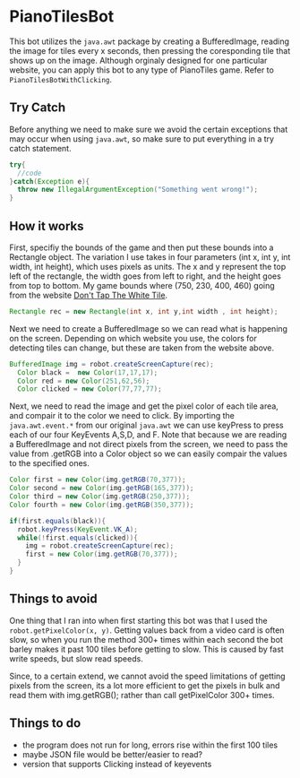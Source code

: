 # PianoTilesBot
This bot utilizes the `java.awt` package by creating a BufferedImage, reading the image for tiles every x seconds, then pressing the coresponding tile that shows up on the image. Although orginaly designed for one particular website, you can apply this bot to any type of PianoTiles game. Refer to `PianoTilesBotWithClicking`.

## Try Catch
Before anything we need to make sure we avoid the certain exceptions that may occur when using `java.awt`, so make sure to put everything in a try catch statement.
```java
try{
  //code
}catch(Exception e){
  throw new IllegalArgumentException("Something went wrong!");
}
```
## How it works
First, specifiy the bounds of the game and then put these bounds into a Rectangle object. The variation I use takes in four parameters
(int x, int y, int width, int height), which uses pixels as units. The x and y represent the top left of the rectangle, the width goes from left to right, and the height goes from top to bottom. My game bounds where (750, 230, 400, 460) going from the website [Don't Tap The White Tile](http://tanksw.com/piano-tiles/).

```java
Rectangle rec = new Rectangle(int x, int y,int width , int height);
```

Next we need to create a BufferedImage so we can read what is happening on the screen. Depending on which website you use, the colors for detecting tiles can change, but these are taken from the website above. 
```java
BufferedImage img = robot.createScreenCapture(rec);
  Color black =  new Color(17,17,17);
  Color red = new Color(251,62,56);
  Color clicked = new Color(77,77,77);
  ```

Next, we need to read the image and get the pixel color of each tile area, and compair it to the color we need to click. By importing the `java.awt.event.*` from our original `java.awt` we can use keyPress to press each of our four KeyEvents A,S,D, and F. Note that because we are reading a BufferedImage and not direct pixels from the screen, we need to pass the value from .getRGB into a Color object so we can easily compair the values to the specified ones. 
```java
Color first = new Color(img.getRGB(70,377));
Color second = new Color(img.getRGB(165,377));
Color third = new Color(img.getRGB(250,377));
Color fourth = new Color(img.getRGB(350,377));

if(first.equals(black)){
  robot.keyPress(KeyEvent.VK_A);
  while(!first.equals(clicked)){
    img = robot.createScreenCapture(rec);
    first = new Color(img.getRGB(70,377));
  }
}
```

## Things to avoid
One thing that I ran into when first starting this bot was that I used the `robot.getPixelColor(x, y)`. Getting values back from a video card is often slow, so when you run the method 300+ times within each second the bot barley makes it past 100 tiles before getting to slow. This is caused by fast write speeds, but slow read speeds. 

Since, to a certain extend, we cannot avoid the speed limitations of getting pixels from the screen, its a lot more efficient to get the pixels in bulk and read them with img.getRGB(); rather than call getPixelColor 300+ times.

## Things to do
- the program does not run for long, errors rise within the first 100 tiles
- maybe JSON file would be better/easier to read?
- version that supports Clicking instead of keyevents
